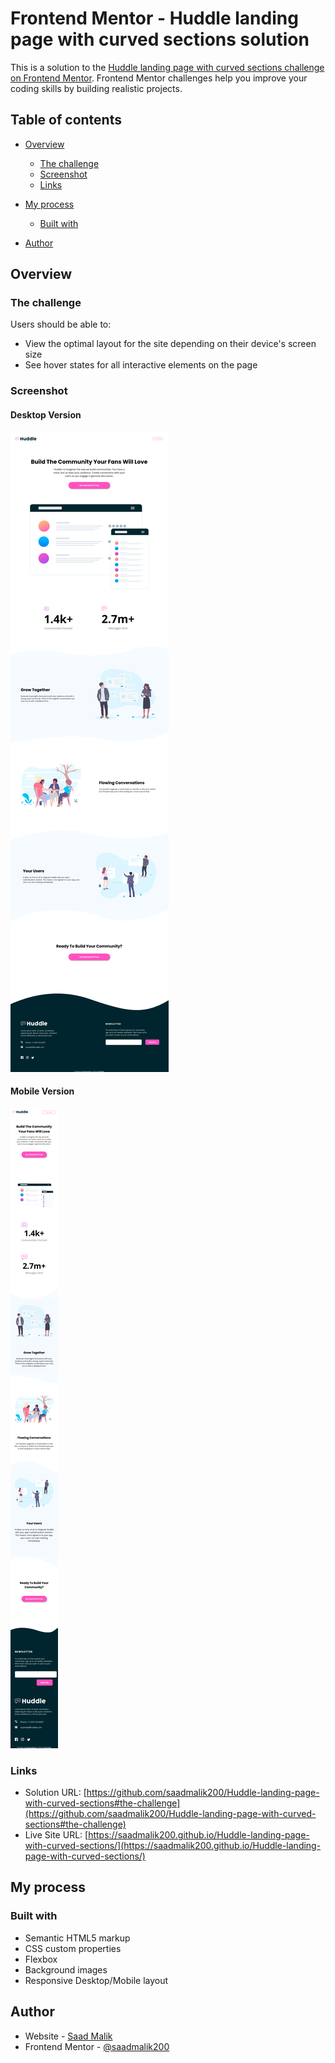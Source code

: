 # Frontend Mentor - Huddle landing page with curved sections solution

This is a solution to the [Huddle landing page with curved sections challenge on Frontend Mentor](https://www.frontendmentor.io/challenges/huddle-landing-page-with-curved-sections-5ca5ecd01e82137ec91a50f2). Frontend Mentor challenges help you improve your coding skills by building realistic projects.

## Table of contents

- [Overview](#overview)
  - [The challenge](#the-challenge)
  - [Screenshot](#screenshot)
  - [Links](#links)
- [My process](#my-process)

  - [Built with](#built-with)

- [Author](#author)

## Overview

### The challenge

Users should be able to:

- View the optimal layout for the site depending on their device's screen size
- See hover states for all interactive elements on the page

### Screenshot

#### Desktop Version

![Desktop Layout](./images/Screenshot%20Desktop.png)

#### Mobile Version

![Mobile Layout](./images/Screenshot%20Mobile.png)

### Links

- Solution URL: [https://github.com/saadmalik200/Huddle-landing-page-with-curved-sections#the-challenge](https://github.com/saadmalik200/Huddle-landing-page-with-curved-sections#the-challenge)
- Live Site URL: [https://saadmalik200.github.io/Huddle-landing-page-with-curved-sections/](https://saadmalik200.github.io/Huddle-landing-page-with-curved-sections/)

## My process

### Built with

- Semantic HTML5 markup
- CSS custom properties
- Flexbox
- Background images
- Responsive Desktop/Mobile layout

## Author

- Website - [Saad Malik](https://www.your-site.com)
- Frontend Mentor - [@saadmalik200](https://www.frontendmentor.io/profile/saadmalik200)
